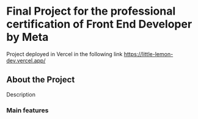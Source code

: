 # Final Project for the professional certification of Front End Developer by Meta

Project deployed in Vercel in the following link https://little-lemon-dev.vercel.app/

## About the Project
Description

### Main features
